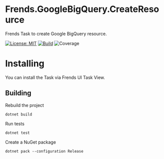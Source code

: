 # Frends.GoogleBigQuery.CreateResource
Frends Task to create Google BigQuery resource.

[![License: MIT](https://img.shields.io/badge/License-MIT-green.svg)](https://opensource.org/licenses/MIT) 
[![Build](https://github.com/FrendsPlatform/Frends.GoogleBigQuery/actions/workflows/Insert_build_and_test_on_main.yml/badge.svg)](https://github.com/FrendsPlatform/Frends.GoogleBigQuery/actions)
![Coverage](https://app-github-custom-badges.azurewebsites.net/Badge?key=FrendsPlatform/Frends.GoogleBigQuery/Frends.GoogleBigQuery.CreateResource|main)

# Installing

You can install the Task via Frends UI Task View.

## Building


Rebuild the project

`dotnet build`

Run tests

`dotnet test`


Create a NuGet package

`dotnet pack --configuration Release`